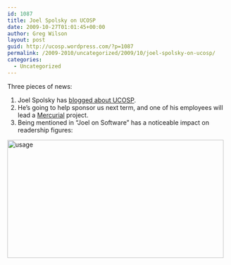 ```yaml
---
id: 1087
title: Joel Spolsky on UCOSP
date: 2009-10-27T01:01:45+00:00
author: Greg Wilson
layout: post
guid: http://ucosp.wordpress.com/?p=1087
permalink: /2009-2010/uncategorized/2009/10/joel-spolsky-on-ucosp/
categories:
  - Uncategorized
---
```

Three pieces of news:

  1. Joel Spolsky has [blogged about UCOSP](http://joelonsoftware.com/items/2009/10/26.html).
  2. He&#8217;s going to help sponsor us next term, and one of his employees will lead a [Mercurial](http://mercurial.selenic.com/) project.
  3. Being mentioned in &#8220;Joel on Software&#8221; has a noticeable impact on readership figures:

<img class="alignnone size-full wp-image-1096" title="usage" src="http://ucosp.files.wordpress.com/2009/10/usage.png" alt="usage" width="491" height="268" srcset="http://ucosp.ca/wp-content/uploads/2009/10/usage.png 491w, http://ucosp.ca/wp-content/uploads/2009/10/usage-300x163.png 300w" sizes="(max-width: 491px) 100vw, 491px" />
